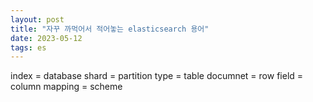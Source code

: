 ```yaml
---
layout: post
title: "자꾸 까먹어서 적어놓는 elasticsearch 용어"
date: 2023-05-12
tags: es
---
```


index = database
shard = partition
type = table
documnet = row
field = column
mapping = scheme